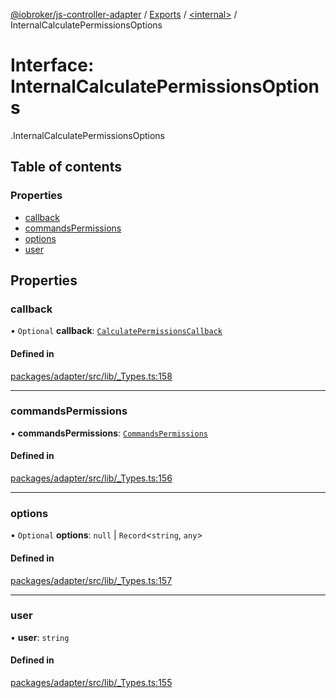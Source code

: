 [@iobroker/js-controller-adapter](../README.md) / [Exports](../modules.md) / [<internal\>](../modules/internal_.md) / InternalCalculatePermissionsOptions

# Interface: InternalCalculatePermissionsOptions

[<internal>](../modules/internal_.md).InternalCalculatePermissionsOptions

## Table of contents

### Properties

- [callback](internal_.InternalCalculatePermissionsOptions.md#callback)
- [commandsPermissions](internal_.InternalCalculatePermissionsOptions.md#commandspermissions)
- [options](internal_.InternalCalculatePermissionsOptions.md#options)
- [user](internal_.InternalCalculatePermissionsOptions.md#user)

## Properties

### callback

• `Optional` **callback**: [`CalculatePermissionsCallback`](../modules/internal_.md#calculatepermissionscallback)

#### Defined in

[packages/adapter/src/lib/_Types.ts:158](https://github.com/ioBroker/ioBroker.js-controller/blob/c6679f6f/packages/adapter/src/lib/_Types.ts#L158)

___

### commandsPermissions

• **commandsPermissions**: [`CommandsPermissions`](../modules/internal_.md#commandspermissions)

#### Defined in

[packages/adapter/src/lib/_Types.ts:156](https://github.com/ioBroker/ioBroker.js-controller/blob/c6679f6f/packages/adapter/src/lib/_Types.ts#L156)

___

### options

• `Optional` **options**: ``null`` \| `Record`<`string`, `any`\>

#### Defined in

[packages/adapter/src/lib/_Types.ts:157](https://github.com/ioBroker/ioBroker.js-controller/blob/c6679f6f/packages/adapter/src/lib/_Types.ts#L157)

___

### user

• **user**: `string`

#### Defined in

[packages/adapter/src/lib/_Types.ts:155](https://github.com/ioBroker/ioBroker.js-controller/blob/c6679f6f/packages/adapter/src/lib/_Types.ts#L155)
